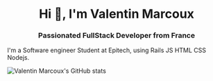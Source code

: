 <h1 align="center">Hi 👋, I'm Valentin Marcoux</h1>
<h3 align="center">Passionated FullStack Developer from France</h3>
<p>I'm a Software engineer Student at Epitech, using Rails JS HTML CSS Nodejs.</p>
<p>


![Valentin Marcoux's GitHub stats](https://github-readme-stats.vercel.app/api?username=valentinmodding&show_icons=true)
